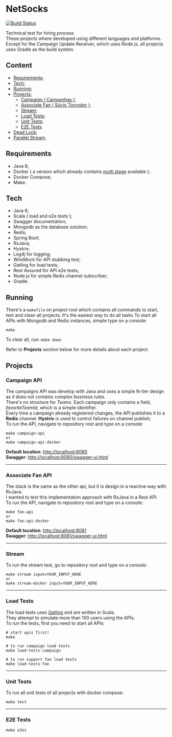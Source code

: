 # NetSocks
[![Build Status](https://travis-ci.org/vitorsalgado/netsocks.svg?branch=master)](https://travis-ci.org/vitorsalgado/netsocks)  

Technical test for hiring process.  
These projects where developed using different languages and platforms. Except for the Campaign Update Receiver, which uses Node.js, all 
projects uses Gradle as the build system.

## Content
- [Requirements](#requirements);  
- [Tech](#tech);  
- [Running](#running);  
- [Projects](#projects);    
	- [Campaign ( Campanhas )](#campaign-api);  
	- [Associate Fan ( Sócio Torcedor )](#associate-fan-api);
	- [Stream](#stream);  
	- [Load Tests](#load-tests);  
	- [Unit Tests](#unit-tests);  
	- [E2E Tests](#e2e-tests).
- [Dead Lock](DEAD_LOCK.md);
- [Parallel Stream](PARALLEL_STREAM.md).

## Requirements
- Java 8;
- Docker ( a version which already contains [multi stage](https://docs.docker.com/engine/userguide/eng-image/multistage-build/) available );
- Docker Compose;
- Make.

## Tech
- Java 8;
- Scala ( load and e2e tests );
- Swagger documentation;
- Mongodb as the database solution;
- Redis;
- Spring Boot;
- RxJava;
- Hystrix;
- Log4j for logging;
- WireMock for API stubbing test;
- Gatling for load tests;
- Rest Assured for API e2e tests;
- Node.js for simple Redis channel subscriber;
- Gradle.

## Running
There's a `makefile` on project root which contains all commands to start, test and clean all projects. It's the easiest way to do all tasks
To start all APIs with Mongodb and Redis instances, simple type on a console: 
```
make
```

To clear all, run: `make down`

Refer to **Projects** section below for more details about each project.


## Projects

### Campaign API
The campaigns API was develop with Java and uses a simple N-tier design as it does not contains complex business rules.  
There's no structure for *Teams*. Each campaign only contains a field, *favoriteTeamId*, which is a simple identifier.  
Every time a campaign already registered changes, the API publishes it to a **Redis** channel. **Hystrix** is used to control failures on channel publish;    
To run the API, navigate to repository root and type on a console:
```
make campaign-api
or
make campaign-api-docker
```

**Default location**: [http://localhost:8080](http://localhost:8080)  
**Swagger**: [http://localhost:8080/swagger-ui.html](http://localhost:8080/swagger-ui.html) 

---



### Associate Fan API
The stack is the same as the other api, but it is design in a reactive way with RxJava.  
I wanted to test this implementation approach with RxJava in a Rest API.  
To run the API, navigate to repository root and type on a console:
```
make fan-api
or
make fan-api-docker
```

**Default location**: [http://localhost:8081](http://localhost:8081)  
**Swagger**: [http://localhost:8081/swagger-ui.html](http://localhost:8081/swagger-ui.html) 

---



### Stream 
To run the stream test, go to repository root and type on a console:  
```
make stream input=YOUR_INPUT_HERE
or
make stream-docker input=YOUR_INPUT_HERE
```

---



### Load Tests
The load tests uses [Gatling](https://gatling.io/) and are written in Scala.  
They attempt to simulate more than 100 users using the APIs.  
To run the tests, first you need to start all APIs:
```
# start apis first!
make

# to run campaign load tests
make load-tests-campaign

# to run support fan load tests
make load-tests-fan
```

---



### Unit Tests
To run all unit tests of all projects with docker compose:
```
make test
```

---



### E2E Tests
```
make e2es
```
